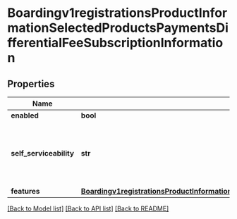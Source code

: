 # Boardingv1registrationsProductInformationSelectedProductsPaymentsDifferentialFeeSubscriptionInformation

## Properties
Name | Type | Description | Notes
------------ | ------------- | ------------- | -------------
**enabled** | **bool** |  | [optional] 
**self_serviceability** | **str** | Indicates if the organization can enable this product using self service. | [optional] [default to 'NOT_SELF_SERVICEABLE']
**features** | [**Boardingv1registrationsProductInformationSelectedProductsPaymentsDifferentialFeeSubscriptionInformationFeatures**](Boardingv1registrationsProductInformationSelectedProductsPaymentsDifferentialFeeSubscriptionInformationFeatures.md) |  | [optional] 

[[Back to Model list]](../README.md#documentation-for-models) [[Back to API list]](../README.md#documentation-for-api-endpoints) [[Back to README]](../README.md)


